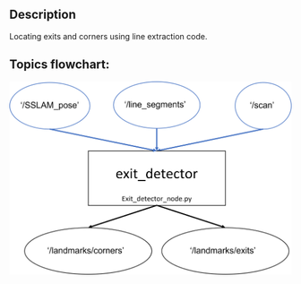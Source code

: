 
## Description

Locating exits and corners using line extraction code.


## Topics flowchart:

![topicflowchart](media/blocks_exit.png)
